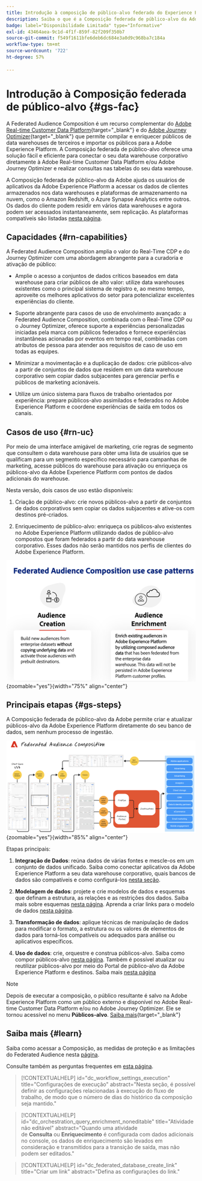 ```yaml
---
title: Introdução à composição de público-alvo federado do Experience Platform
description: Saiba o que é a Composição federada de público-alvo da Adobe e como usá-la na Adobe Experience Platform
badge: label="Disponibilidade Limitada" type="Informative"
exl-id: 43464aea-9c1d-4f1f-859f-82f209f350b7
source-git-commit: f549f1611bfe6deb6dc684e3a0d9c968ba7c184a
workflow-type: tm+mt
source-wordcount: '722'
ht-degree: 57%

---
```


# Introdução à Composição federada de público-alvo {#gs-fac}

A Federated Audience Composition é um recurso complementar do [Adobe Real-time Customer Data Platform](https://experienceleague.adobe.com/pt-br/docs/experience-platform/segmentation/home){target="_blank"} e do [Adobe Journey Optimizer](https://experienceleague.adobe.com/pt-br/docs/journey-optimizer/using/ajo-home){target="_blank"} que permite compilar e enriquecer públicos de data warehouses de terceiros e importar os públicos para a Adobe Experience Platform. A Composição federada de público-alvo oferece uma solução fácil e eficiente para conectar o seu data warehouse corporativo diretamente à Adobe Real-time Customer Data Platform e/ou Adobe Journey Optimizer e realizar consultas nas tabelas do seu data warehouse.

A Composição federada de público-alvo da Adobe ajuda os usuários de aplicativos da Adobe Experience Platform a acessar os dados de clientes armazenados nos data warehouses e plataformas de armazenamento na nuvem, como o Amazon Redshift, o Azure Synapse Analytics entre outros. Os dados do cliente podem residir em vários data warehouses e agora podem ser acessados instantaneamente, sem replicação. As plataformas compatíveis são listadas [nesta página](../connections/federated-db.md#supported-db).

## Capacidades {#rn-capabilities}

A Federated Audience Composition amplia o valor do Real-Time CDP e do Journey Optimizer com uma abordagem abrangente para a curadoria e ativação de público:

* Amplie o acesso a conjuntos de dados críticos baseados em data warehouse para criar públicos de alto valor: utilize data warehouses existentes como o principal sistema de registro e, ao mesmo tempo, aproveite os melhores aplicativos do setor para potencializar excelentes experiências do cliente.

* Suporte abrangente para casos de uso de envolvimento avançado: a Federated Audience Composition, combinada com o Real-Time CDP ou o Journey Optimizer, oferece suporte a experiências personalizadas iniciadas pela marca com públicos federados e fornece experiências instantâneas acionadas por eventos em tempo real, combinadas com atributos de pessoa para atender aos requisitos de caso de uso em todas as equipes.

* Minimizar a movimentação e a duplicação de dados: crie públicos-alvo a partir de conjuntos de dados que residem em um data warehouse corporativo sem copiar dados subjacentes para gerenciar perfis e públicos de marketing acionáveis.

* Utilize um único sistema para fluxos de trabalho orientados por experiência: prepare públicos-alvo assimilados e federados no Adobe Experience Platform e coordene experiências de saída em todos os canais.

## Casos de uso {#rn-uc}

Por meio de uma interface amigável de marketing, crie regras de segmento que consultem o data warehouse para obter uma lista de usuários que se qualificam para um segmento específico necessário para campanhas de marketing, acesse públicos do warehouse para ativação ou enriqueça os públicos-alvo da Adobe Experience Platform com pontos de dados adicionais do warehouse.

Nesta versão, dois casos de uso estão disponíveis:

1. Criação de público-alvo: crie novos públicos-alvo a partir de conjuntos de dados corporativos sem copiar os dados subjacentes e ative-os com destinos pré-criados.&#x200B;

1. Enriquecimento de público-alvo: enriqueça os públicos-alvo existentes no Adobe Experience Platform utilizando dados de público-alvo compostos que foram federados a partir do data warehouse corporativo. Esses dados não serão mantidos nos perfis de clientes do Adobe Experience Platform.

![diagrama](assets/fac-use-cases.png){zoomable="yes"}{width="75%" align="center"}

## Principais etapas {#gs-steps}

A Composição federada de público-alvo da Adobe permite criar e atualizar públicos-alvo da Adobe Experience Platform diretamente do seu banco de dados, sem nenhum processo de ingestão.

![diagrama](assets/steps-diagram.png){zoomable="yes"}{width="85%" align="center"}

Etapas principais:

1. **Integração de Dados**: reúna dados de várias fontes e mescle-os em um conjunto de dados unificado. Saiba como conectar aplicativos da Adobe Experience Platform a seu data warehouse corporativo, quais bancos de dados são compatíveis e como configurá-los [nesta seção](../connections/federated-db.md).

2. **Modelagem de dados**: projete e crie modelos de dados e esquemas que definam a estrutura, as relações e as restrições dos dados. Saiba mais sobre esquemas [nesta página](../customer/schemas.md). Aprenda a criar links para o modelo de dados [nesta página](../data-management/gs-models.md).

3. **Transformação de dados**: aplique técnicas de manipulação de dados para modificar o formato, a estrutura ou os valores de elementos de dados para torná-los compatíveis ou adequados para análise ou aplicativos específicos.

4. **Uso de dados**: crie, orquestre e construa públicos-alvo. Saiba como compor públicos-alvo [nesta página](../compositions/gs-compositions.md). Também é possível atualizar ou reutilizar públicos-alvo por meio do Portal de público-alvo da Adobe Experience Platform e destinos. Saiba mais [nesta página](../connections/destinations.md)

>[!NOTE]
>
>Depois de executar a composição, o público resultante é salvo na Adobe Experience Platform como um público externo e disponível no Adobe Real-time Customer Data Platform e/ou no Adobe Journey Optimizer. Ele se tornou acessível no menu **Públicos-alvo**. [Saiba mais](https://experienceleague.adobe.com/pt-br/docs/experience-platform/segmentation/ui/audience-portal){target="_blank"}

## Saiba mais {#learn}

<!-- Workflow + Workflow activities-->


Saiba como acessar a Composição, as medidas de proteção e as limitações do Federated Audience nesta [página](access-prerequisites.md).

Consulte também as perguntas frequentes em [esta página](faq.md).


>[!CONTEXTUALHELP]
>id="dc_workflow_settings_execution"
>title="Configurações de execução"
>abstract="Nesta seção, é possível definir as configurações relacionadas à execução do fluxo de trabalho, de modo que o número de dias do histórico da composição seja mantido."

>[!CONTEXTUALHELP]
>id="dc_orchestration_query_enrichment_noneditable"
>title="Atividade não editável"
>abstract="Quando uma atividade de **Consulta** ou **Enriquecimento** é configurada com dados adicionais no console, os dados de enriquecimento são levados em consideração e transmitidos para a transição de saída, mas não podem ser editados."

<!-- Create a link -->

>[!CONTEXTUALHELP]
>id="dc_federated_database_create_link"
>title="Criar um link"
>abstract="Defina as configurações do link."
